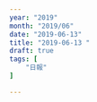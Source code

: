 ```yaml
---
year: "2019"
month: "2019/06"
date: "2019-06-13"
title: "2019-06-13 "
draft: true
tags: [
    "日報"
]

---
```


